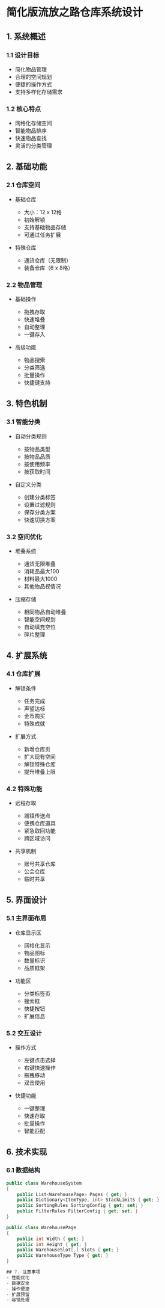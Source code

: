 # 简化版流放之路仓库系统设计

## 1. 系统概述

### 1.1 设计目标
- 简化物品管理
- 合理的空间规划
- 便捷的操作方式
- 支持多样化存储需求

### 1.2 核心特点
- 网格化存储空间
- 智能物品排序
- 快速物品查找
- 灵活的分类管理

## 2. 基础功能

### 2.1 仓库空间
- 基础仓库
  * 大小：12 x 12格
  * 初始解锁
  * 支持基础物品存储
  * 可通过任务扩展

- 特殊仓库
  * 通货仓库（无限制）
  * 装备仓库（6 x 8格）

### 2.2 物品管理
- 基础操作
  * 拖拽存取
  * 快速堆叠
  * 自动整理
  * 一键存入

- 高级功能
  * 物品搜索
  * 分类筛选
  * 批量操作
  * 快捷键支持

## 3. 特色机制

### 3.1 智能分类
- 自动分类规则
  * 按物品类型
  * 按物品品质
  * 按使用频率
  * 按获取时间

- 自定义分类
  * 创建分类标签
  * 设置过滤规则
  * 保存分类方案
  * 快速切换方案

### 3.2 空间优化
- 堆叠系统
  * 通货无限堆叠
  * 消耗品最大100
  * 材料最大1000
  * 其他物品视情况

- 压缩存储
  * 相同物品自动堆叠
  * 智能空间规划
  * 自动填充空位
  * 碎片整理

## 4. 扩展系统

### 4.1 仓库扩展
- 解锁条件
  * 任务完成
  * 声望达标
  * 金币购买
  * 特殊成就

- 扩展方式
  * 新增仓库页
  * 扩大现有空间
  * 解锁特殊仓库
  * 提升堆叠上限

### 4.2 特殊功能
- 远程存取
  * 城镇传送点
  * 便携仓库道具
  * 紧急取回功能
  * 跨区域访问

- 共享机制
  * 账号共享仓库
  * 公会仓库
  * 临时共享

## 5. 界面设计

### 5.1 主界面布局
- 仓库显示区
  * 网格化显示
  * 物品图标
  * 数量标识
  * 品质框架

- 功能区
  * 分类标签页
  * 搜索框
  * 快捷按钮
  * 扩展信息

### 5.2 交互设计
- 操作方式
  * 左键点击选择
  * 右键快速操作
  * 拖拽移动
  * 双击使用

- 快捷功能
  * 一键整理
  * 快速存取
  * 批量操作
  * 智能匹配

## 6. 技术实现

### 6.1 数据结构
```csharp
public class WarehouseSystem
{
    public List<WarehousePage> Pages { get; }
    public Dictionary<ItemType, int> StackLimits { get; }
    public SortingRules SortingConfig { get; set; }
    public FilterRules FilterConfig { get; set; }
}

public class WarehousePage
{
    public int Width { get; }
    public int Height { get; }
    public WarehouseSlot[,] Slots { get; }
    public WarehouseType Type { get; }
}

## 7. 注意事项
- 性能优化
- 数据安全
- 操作便捷
- 扩展预留
- 容错处理